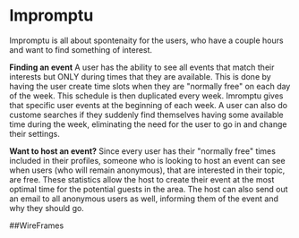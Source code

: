 # Impromptu

Impromptu is all about spontenaity for the users, who have a couple hours and want to find something of interest.

**Finding an event**
A user has the ability to see all events that match their interests but ONLY during times that they are available. This is done by having the user create time slots when they are "normally free" on each day of the week. This schedule is then duplicated every week. Imromptu gives that specific user events at the beginning of each week. A user can also do custome searches if they suddenly find themselves having some available time during the week, eliminating the need for the user to go in and change their settings.

**Want to host an event?**
Since every user has their "normally free" times included in their profiles, someone who is looking to host an event can see when users (who will remain anonymous), that are interested in their topic, are free. These statistics allow the host to create their event at the most optimal time for the potential guests in the area. The host can also send out an email to all anonymous users as well, informing them of the event and why they should go.

##WireFrames
